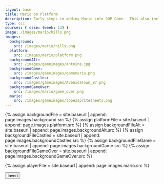```yaml
---
layout: base
title: Mario on Platform
description: Early steps in adding Mario into OOP Game.  This also includes a level change.
type: ccc
courses: { csse: {week: 13} }
image: /images/mario/hills.png
images:
  background:
    src: /images/mario/hills.png
  platform:
    src: /images/mario/platform.png
  backgroundAlt:
    src: /images/gameimages/antoine.jpg
  backgroundGame:
    src: /images/gameimages/gamemario.png
  backgroundCastles:
    src: /images/gameimages/AvenidaTown_87.png
  backgroundGameOver:
    src: /images/mario/game_over.png
  mario:
    src: /images/gameimages/lopezspritesheet3.png
---
```

<!-- Liquid code, run by Jekyll, used to define location of asset(s) -->
{% assign backgroundFile = site.baseurl | append: page.images.background.src %}
{% assign platformFile = site.baseurl | append: page.images.platform.src %}
{% assign backgroundFileAlt = site.baseurl | append: page.images.backgroundAlt.src %}
{% assign backgroundFileCastles = site.baseurl | append: page.images.backgroundCastles.src %}
{% assign backgroundFileGame = site.baseurl | append: page.images.backgroundGame.src %}
{% assign backgroundFileGameOver = site.baseurl | append: page.images.backgroundGameOver.src %}

{% assign playerFile = site.baseurl | append: page.images.mario.src %}

<style>
    #controls {
        position: relative;
        z-index: 2; /*Ensure the controls are on top*/
    }
</style>

<!-- Prepare DOM elements -->
<!-- Wrap both the canvas and controls in a container div -->
<div id="canvasContainer">
    <div id="controls"> <!-- Controls -->
        <!-- Background controls -->
        <button id="toggleCanvasEffect">Invert</button>
    </div>
</div>


<script type="module">
    import GameEnv from '{{site.baseurl}}/assets/js/mario/GameEnv.js';
    import GameLevel from '{{site.baseurl}}/assets/js/mario/GameLevel.js';
    import GameManager from '{{site.baseurl}}/assets/js/mario/GameManager.js';

    // Setup Globals
    GameEnv.gameSpeed = 2;
    GameEnv.gravity = 3;

    // Level One completion
    function testerCompletion() {
        console.log(GameEnv.player?.x)
        if (GameEnv.player?.x > 500) {
            return true;
        } else {
            return false;
        }
    }

    // Initalize different levels to game
    var levels = [ new GameLevel(), new GameLevel(), new GameLevel(), new GameLevel() ];
    // mario hills
    levels[0].setBackgroundFile('{{backgroundFile}}');
    levels[0].setPlatformFile(`{{platformFile}}`);
    levels[0].setPlayerFile(`{{playerFile}}`);
    levels[0].setNextLevel(levels[1]);
    levels[0].setIsComplete(testerCompletion);
    // alien planet
    levels[1].setBackgroundFile('{{backgroundFileAlt}}');
    levels[1].setPlatformFile(`{{platformFile}}`);
    levels[1].setPlayerFile(`{{playerFile}}`);
    levels[1].setNextLevel(levels[2]);
    levels[1].setIsComplete(testerCompletion);
    // castles, no platform
    levels[2].setBackgroundFile('{{backgroundFileCastles}}');
    //levels[2].setPlatformFile(`{{platformFile}}`);
    levels[2].setPlayerFile(`{{playerFile}}`);
    levels[2].setNextLevel(levels[3]);
    levels[2].setIsComplete(testerCompletion);
    // new level
    levels[3].setPlayerFile(`{{playerFile}}`);
    levels[3].setNextLevel(levels[3]);
    levels[3].setIsComplete(testerCompletion);
    // mario hills, no player
    levels[4].setBackgroundFile('{{backgroundFileGameOver}}');

    // create listeners
    toggleCanvasEffect.addEventListener('click', GameEnv.toggleInvert);
    window.addEventListener('resize', GameEnv.resize);

    // start game
    await GameManager.startGame( levels[0] );

</script>
